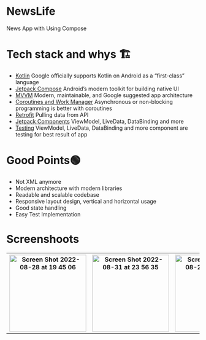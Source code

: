 # NewsLife

<p align="left">
News App with Using Compose
</p>

# Tech stack and whys 🏗

<ul align="left">
<li><a href="https://kotlinlang.org/">Kotlin</a> Google officially supports Kotlin on Android as a “first-class” language</li>
<li><a href="https://developer.android.com/jetpack/compose">Jetpack Compose</a> Android’s modern toolkit for building native UI </li>
<li><a href="https://developer.android.com/jetpack/guide"> MVVM</a> Modern, maintainable, and Google suggested app architecture</li>
<li><a href="https://kotlinlang.org/docs/coroutines-overview.html">Coroutines and Work Manager</a> Asynchronous or non-blocking programming is better with coroutines</li>
<li><a href="https://square.github.io/retrofit/">Retrofit</a> Pulling data from API </li>
<li><a href="https://developer.android.com/jetpack">Jetpack Components</a> ViewModel, LiveData, DataBinding and more </li>
<li><a href="https://developer.android.com/studio/test">Testing</a> ViewModel, LiveData, DataBinding and more component are testing for best result of app </li>
</ul>

#  Good Points🟢

<ul align="left">
<li>Not XML anymore </li>
<li>Modern architecture with modern libraries</li>
<li>Readable and scalable codebase</li>
<li>Responsive layout design, vertical and horizontal usage</li>
<li>Good state handling</li>
<li>Easy Test Implementation</li>
</ul>

# Screenshoots 

<table>
  <tr>
    <th><img width="200" alt="Screen Shot 2022-08-28 at 19 45 06" src="https://user-images.githubusercontent.com/32849662/187085223-8964214b-80e7-49ad-86e3-fc6bee8a72ef.png"></th>
    <th><img width="200" alt="Screen Shot 2022-08-31 at 23 56 35" src="https://user-images.githubusercontent.com/32849662/187780868-b1218a81-bd47-429e-b122-14dd6f7595ec.png"></th>
    <th><img width="200" alt="Screen Shot 2022-08-28 at 20 57 35" src="https://user-images.githubusercontent.com/32849662/187788870-1035409c-34e9-4add-b348-9735542e7652.png"></th>
    <th><img width="200" alt="Screen Shot 2022-08-28 at 20 58 05" src="https://user-images.githubusercontent.com/32849662/187788879-58161662-c371-4099-b835-95b733d97cf6.png"></th>
  </tr>
</table>
